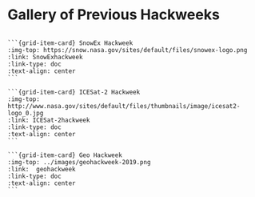 # Gallery of Previous Hackweeks

````{grid}

```{grid-item-card} SnowEx Hackweek
:img-top: https://snow.nasa.gov/sites/default/files/snowex-logo.png
:link: SnowExhackweek
:link-type: doc
:text-align: center
```

```{grid-item-card} ICESat-2 Hackweek
:img-top: http://www.nasa.gov/sites/default/files/thumbnails/image/icesat2-logo_0.jpg
:link: ICESat-2hackweek
:link-type: doc
:text-align: center
```

```{grid-item-card} Geo Hackweek
:img-top: ../images/geohackweek-2019.png
:link:  geohackweek
:link-type: doc
:text-align: center
```

````
